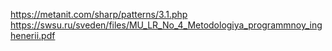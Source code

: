 https://metanit.com/sharp/patterns/3.1.php  
https://swsu.ru/sveden/files/MU_LR_No_4_Metodologiya_programmnoy_inghenerii.pdf
